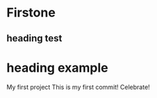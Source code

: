 # Firstone
## heading test 
# heading example
My first project 
This is my first commit! Celebrate!

